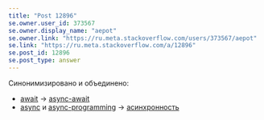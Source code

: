 ```yaml
---
title: "Post 12896"
se.owner.user_id: 373567
se.owner.display_name: "aepot"
se.owner.link: "https://ru.meta.stackoverflow.com/users/373567/aepot"
se.link: "https://ru.meta.stackoverflow.com/a/12896"
se.post_id: 12896
se.post_type: answer
---
```

<p>Синонимизировано и объединено:</p>
<ul>
<li><a href="https://ru.stackoverflow.com/questions/tagged/await" class="post-tag" title="показать вопросы с меткой [await]" aria-label="показать вопросы с меткой [await]" rel="tag" aria-labelledby="tag-await-tooltip-container">await</a> → <a href="https://ru.stackoverflow.com/questions/tagged/async-await" class="post-tag" title="показать вопросы с меткой [async-await]" aria-label="показать вопросы с меткой [async-await]" rel="tag" aria-labelledby="tag-async-await-tooltip-container">async-await</a></li>
<li><a href="https://ru.stackoverflow.com/questions/tagged/async" class="post-tag" title="показать вопросы с меткой [async]" aria-label="показать вопросы с меткой [async]" rel="tag" aria-labelledby="tag-async-tooltip-container">async</a> и <a href="https://ru.stackoverflow.com/questions/tagged/async-programming" class="post-tag" title="показать вопросы с меткой [async-programming]" aria-label="показать вопросы с меткой [async-programming]" rel="tag" aria-labelledby="tag-async-programming-tooltip-container">async-programming</a> → <a href="https://ru.stackoverflow.com/questions/tagged/%d0%b0%d1%81%d0%b8%d0%bd%d1%85%d1%80%d0%be%d0%bd%d0%bd%d0%be%d1%81%d1%82%d1%8c" class="post-tag" title="показать вопросы с меткой [асинхронность]" aria-label="показать вопросы с меткой [асинхронность]" rel="tag" aria-labelledby="tag-асинхронность-tooltip-container">асинхронность</a></li>
</ul>
